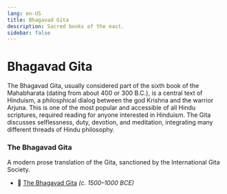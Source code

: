 ```yaml
---
lang: en-US
title: Bhagavad Gita
description: Sacred books of the east.
sidebar: false
---
```


# Bhagavad Gita
The Bhagavad Gita, usually considered part of the sixth book of the Mahabharata (dating from about 400 or 300 B.C.), is a central text of Hinduism, a philosphical dialog between the god Krishna and the warrior Arjuna. This is one of the most popular and accessible of all Hindu scriptures, required reading for anyone interested in Hinduism. The Gita discusses selflessness, duty, devotion, and meditation, integrating many different threads of Hindu philosophy.

### The Bhagavad Gita 
A modern prose translation of the Gita, sanctioned by the International Gita Society. 

- 📕 [The Bhagavad Gita](./the-bhagavad-gita/index.md) <em>(c. 1500–1000 BCE)</em>